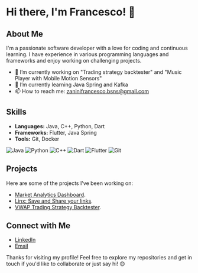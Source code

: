 # Hi there, I'm Francesco! 👋

## About Me
I'm a passionate software developer with a love for coding and continuous learning. I have experience in various programming languages and frameworks and enjoy working on challenging projects.

- 🔭 I’m currently working on "Trading strategy backtester" and "Music Player with Mobile Motion Sensors"
- 🌱 I’m currently learning Java Spring and Kafka
- 📫 How to reach me: zaninifrancesco.bsns@gmail.com

## Skills
- **Languages:** Java, C++, Python, Dart
- **Frameworks:** Flutter, Java Spring
- **Tools:** Git, Docker

![Java](https://img.shields.io/badge/language-Java-red)
![Python](https://img.shields.io/badge/language-Python-blue)
![C++](https://img.shields.io/badge/language-C%2B%2B-green)
![Dart](https://img.shields.io/badge/language-Dart-blue?logo=dart&logoColor=white)
![Flutter](https://img.shields.io/badge/framework-Flutter-blue?logo=flutter&logoColor=white)
![Git](https://img.shields.io/badge/Git-F05032?style=for-the-badge&logo=git&logoColor=white)

## Projects
Here are some of the projects I've been working on:
- [Market Analytics Dashboard](https://github.com/zaninifrancesco/market-analytics-dashboard-).
- [Linx: Save and Share your links](https://github.com/PecilliZanini/LinxFlutter).
- [VWAP Trading Strategy Backtester](https://github.com/zaninifrancesco/vwap-strategy-backtester).

## Connect with Me
- [LinkedIn](https://www.linkedin.com/in/francesco-zanini-54514a249/)
- [Email](mailto:zaninifrancesco.bsns@gmail.com)

Thanks for visiting my profile! Feel free to explore my repositories and get in touch if you'd like to collaborate or just say hi! 😊
